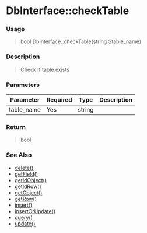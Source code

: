 
# DbInterface::checkTable 

### Usage

> bool DbInterface::checkTable(string $table_name)

### Description

> Check if table exists

### Parameters

Parameter | Required | Type | Description
------------- |------------- |------------- |------------- 
table_name | Yes | string |

### Return
> bool 
### See Also

* [delete()](delete.md)
* [getField()](getfield.md)
* [getIdObject()](getidobject.md)
* [getIdRow()](getidrow.md)
* [getObject()](getobject.md)
* [getRow()](getrow.md)
* [insert()](insert.md)
* [insertOrUpdate()](insertorupdate.md)
* [query()](query.md)
* [update()](update.md)


